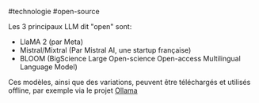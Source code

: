 #technologie #open-source 

Les 3 principaux LLM dit "open" sont:
- LlaMA 2 (par Meta)
- Mistral/Mixtral (Par Mistral AI, une startup française)
- BLOOM (BigScience Large Open-science Open-access Multilingual Language Model)

Ces modèles, ainsi que des variations, peuvent être téléchargés et utilisés offline, par exemple via le projet [Ollama](https://ollama.ai/library)